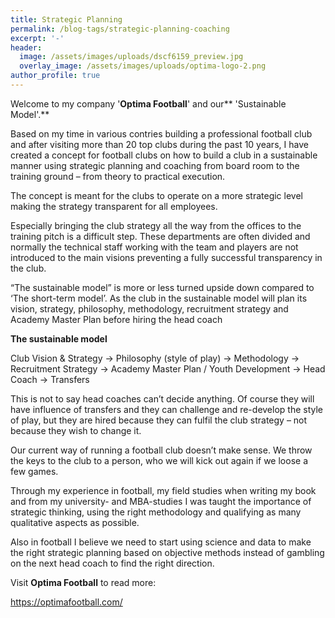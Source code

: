 ```yaml
---
title: Strategic Planning
permalink: /blog-tags/strategic-planning-coaching
excerpt: '-'
header:
  image: /assets/images/uploads/dscf6159_preview.jpg
  overlay_image: /assets/images/uploads/optima-logo-2.png
author_profile: true
---
```

Welcome to my company '**Optima Football**' and our** 'Sustainable Model'.**

Based on my time in various contries building a professional football club and after visiting more than 20 top clubs during the past 10 years, I have created a concept for football clubs on how to build a club in a sustainable manner using strategic planning and coaching from board room to the training ground – from theory to practical execution.

The concept is meant for the clubs to operate on a more strategic level making the strategy transparent for all employees.

Especially bringing the club strategy all the way from the offices to the training pitch is a difficult step. These departments are often divided and normally the technical staff working with the team and players are not introduced to the main visions preventing a fully successful transparency in the club.

“The sustainable model” is more or less turned upside down compared to ‘The short-term model’. As the club in the sustainable model will plan its vision, strategy, philosophy, methodology, recruitment strategy and Academy Master Plan before hiring the head coach

**The sustainable model**

Club Vision & Strategy → Philosophy (style of play) → Methodology → Recruitment Strategy → Academy Master Plan / Youth Development → Head Coach → Transfers 

This is not to say head coaches can’t decide anything. Of course they will have influence of transfers and they can challenge and re-develop the style of play, but they are hired because they can fulfil the club strategy – not because they wish to change it.

Our current way of running a football club doesn’t make sense. We throw the keys to the club to a person, who we will kick out again if we loose a few games.

Through my experience in football, my field studies when writing my book and from my university- and MBA-studies I was taught the importance of strategic thinking, using the right methodology and qualifying as many qualitative aspects as possible.

Also in football I believe we need to start using science and data to make the right strategic planning based on objective methods instead of gambling on the next head coach to find the right direction.

Visit **Optima Football** to read more:

<https://optimafootball.com/>
